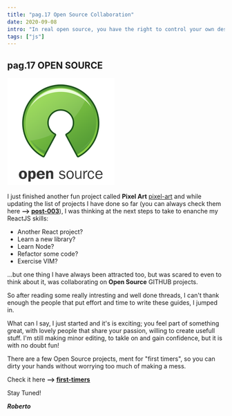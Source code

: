 ```yaml
---
title: "pag.17 Open Source Collaboration"
date: 2020-09-08
intro: "In real open source, you have the right to control your own destiny. ~ Linus Torvalds"
tags: ["js"]
---
```


## pag.17 OPEN SOURCE

![open](../images/bgopensource.png)

I just finished another fun project called **Pixel Art** [pixel-art](https://to-pixel-art.netlify.app/) and while updating the list of projects I have done so far (you can always check them here **--> [post-003](https://robertocastelli.dev/posts/003)**), I was thinking at the next steps to take to enanche my ReactJS skills:

- Another React project?
- Learn a new library?
- Learn Node?
- Refactor some code?
- Exercise VIM?

...but one thing I have always been attracted too, but was scared to even to think about it, was collaborating on **Open Source** GITHUB projects.

So after reading some really intresting and well done threads, I can't thank enough the people that put effort and time to write these guides, I jumped in.

What can I say, I just started and it's is exciting; you feel part of something great, with lovely people that share your passion, willing to create usefull stuff. I'm still making minor editing, to takle on and gain confidence, but it is with no doubt fun!

There are a few Open Source projects, ment for "first timers", so you can dirty your hands without worrying too much of making a mess. 

Check it here **--> [first-timers](https://github.com/firstcontributions/first-contributions)**

Stay Tuned!

**_Roberto_**
